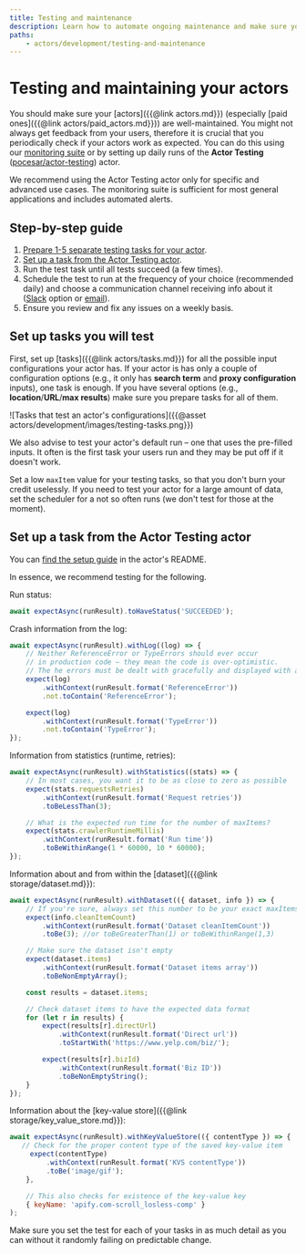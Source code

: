 ```yaml
---
title: Testing and maintenance
description: Learn how to automate ongoing maintenance and make sure your actors perform over time. See code examples for configuring the Actor Testing actor.
paths:
    - actors/development/testing-and-maintenance
---
```


# Testing and maintaining your actors

You should make sure your [actors]({{@link actors.md}}) (especially [paid ones]({{@link actors/paid_actors.md}})) are well-maintained. You might not always get feedback from your users, therefore it is crucial that you periodically check if your actors work as expected. You can do this using our [monitoring suite](https://apify.com/apify/monitoring) or by setting up daily runs of the **Actor Testing** ([pocesar/actor-testing](https://apify.com/pocesar/actor-testing)) actor.

We recommend using the Actor Testing actor only for specific and advanced use cases. The monitoring suite is sufficient for most general applications and includes automated alerts.

## Step-by-step guide

1. [Prepare 1-5 separate testing tasks for your actor](#set-up-tasks-you-will-test).
2. [Set up a task from the Actor Testing actor](#set-up-a-task-from-the-actor-testing-actor).
3. Run the test task until all tests succeed (a few times).
4. Schedule the test to run at the frequency of your choice (recommended daily) and choose a communication channel receiving info about it ([Slack](https://apify.com/katerinahronik/slack-message) option or [email](https://apify.com/apify/send-mail)).
5. Ensure you review and fix any issues on a weekly basis.

## Set up tasks you will test

First, set up [tasks]({{@link actors/tasks.md}}) for all the possible input configurations your actor has. If your actor is has only a couple of configuration options (e.g., it only has **search term** and **proxy configuration** inputs), one task is enough. If you have several options (e.g., **location**/**URL**/**max results**) make sure you prepare tasks for all of them.

![Tasks that test an actor's configurations]({{@asset actors/development/images/testing-tasks.png}})

We also advise to test your actor's default run – one that uses the pre-filled inputs. It often is the first task your users run and they may be put off if it doesn't work.

Set a low `maxItem` value for your testing tasks, so that you don't burn your credit uselessly. If you need to test your actor for a large amount of data, set the scheduler for a not so often runs (we don't test for those at the moment).

## Set up a task from the Actor Testing actor

You can [find the setup guide](https://apify.com/pocesar/actor-testing) in the actor's README.

In essence, we recommend testing for the following.

Run status:

```javascript
await expectAsync(runResult).toHaveStatus('SUCCEEDED');
```

Crash information from the log:

```javascript
await expectAsync(runResult).withLog((log) => {
    // Neither ReferenceError or TypeErrors should ever occur
    // in production code – they mean the code is over-optimistic.
    // The he errors must be dealt with gracefully and displayed with a helpful message to the user.
    expect(log)
        .withContext(runResult.format('ReferenceError'))
        .not.toContain('ReferenceError');

    expect(log)
        .withContext(runResult.format('TypeError'))
        .not.toContain('TypeError');
});
```

Information from statistics (runtime, retries):

```javascript
await expectAsync(runResult).withStatistics((stats) => {
    // In most cases, you want it to be as close to zero as possible
    expect(stats.requestsRetries)
        .withContext(runResult.format('Request retries'))
        .toBeLessThan(3);

    // What is the expected run time for the number of maxItems?
    expect(stats.crawlerRuntimeMillis)
        .withContext(runResult.format('Run time'))
        .toBeWithinRange(1 * 60000, 10 * 60000);
});
```

Information about and from within the [dataset]({{@link storage/dataset.md}}):

```javascript
await expectAsync(runResult).withDataset(({ dataset, info }) => {
    // If you're sure, always set this number to be your exact maxItems
    expect(info.cleanItemCount)
        .withContext(runResult.format('Dataset cleanItemCount'))
        .toBe(3); //or toBeGreaterThan(1) or toBeWithinRange(1,3)

    // Make sure the dataset isn't empty
    expect(dataset.items)
        .withContext(runResult.format('Dataset items array'))
        .toBeNonEmptyArray();

    const results = dataset.items;

    // Check dataset items to have the expected data format
    for (let r in results) {
        expect(results[r].directUrl)
            .withContext(runResult.format('Direct url'))
            .toStartWith('https://www.yelp.com/biz/');

        expect(results[r].bizId)
            .withContext(runResult.format('Biz ID'))
            .toBeNonEmptyString();
    }
});
```

Information about the [key-value store]({{@link storage/key_value_store.md}}):

```javascript
await expectAsync(runResult).withKeyValueStore(({ contentType }) => {
   // Check for the proper content type of the saved key-value item
     expect(contentType)
         .withContext(runResult.format('KVS contentType'))
         .toBe('image/gif');
    },

    // This also checks for existence of the key-value key
    { keyName: 'apify.com-scroll_losless-comp' }
);
```

Make sure you set the test for each of your tasks in as much detail as you can without it randomly failing on predictable change.

